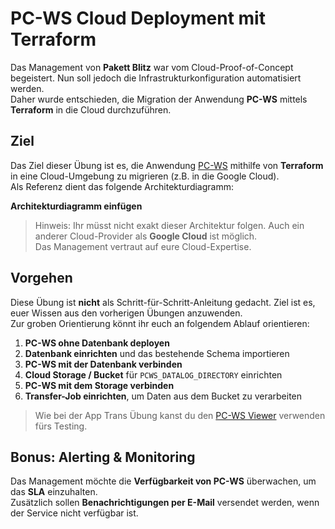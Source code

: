 # PC-WS Cloud Deployment mit Terraform

Das Management von **Pakett Blitz** war vom Cloud-Proof-of-Concept begeistert. Nun soll jedoch die Infrastrukturkonfiguration automatisiert werden.  
Daher wurde entschieden, die Migration der Anwendung **PC-WS** mittels **Terraform** in die Cloud durchzuführen.

## Ziel

Das Ziel dieser Übung ist es, die Anwendung [PC-WS](https://github.com/SamuelBucheliZ/bfh-pcws) mithilfe von **Terraform** in eine Cloud-Umgebung zu migrieren (z.B. in die Google Cloud).  
Als Referenz dient das folgende Architekturdiagramm:

**Architekturdiagramm einfügen**

> Hinweis: Ihr müsst nicht exakt dieser Architektur folgen. Auch ein anderer Cloud-Provider als **Google Cloud** ist möglich.  
> Das Management vertraut auf eure Cloud-Expertise.

## Vorgehen

Diese Übung ist **nicht** als Schritt-für-Schritt-Anleitung gedacht. Ziel ist es, euer Wissen aus den vorherigen Übungen anzuwenden.  
Zur groben Orientierung könnt ihr euch an folgendem Ablauf orientieren:

1. **PC-WS ohne Datenbank deployen**
2. **Datenbank einrichten** und das bestehende Schema importieren
3. **PC-WS mit der Datenbank verbinden**
4. **Cloud Storage / Bucket** für `PCWS_DATALOG_DIRECTORY` einrichten
5. **PC-WS mit dem Storage verbinden**
6. **Transfer-Job einrichten**, um Daten aus dem Bucket zu verarbeiten

> Wie bei der App Trans Übung kanst du den [PC-WS Viewer](https://samuelbucheliz.github.io/bfh-pcws-viewer/) verwenden fürs Testing.

## Bonus: Alerting & Monitoring

Das Management möchte die **Verfügbarkeit von PC-WS** überwachen, um das **SLA** einzuhalten.  
Zusätzlich sollen **Benachrichtigungen per E-Mail** versendet werden, wenn der Service nicht verfügbar ist.
